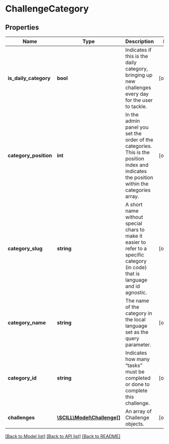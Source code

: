 # ChallengeCategory

## Properties
Name | Type | Description | Notes
------------ | ------------- | ------------- | -------------
**is_daily_category** | **bool** | Indicates if this is the daily category, bringing up new challenges every day for the user to tackle. | [optional] 
**category_position** | **int** | In the admin panel you set the order of the categories. This is the position index and indicates the position within the categories array. | [optional] 
**category_slug** | **string** | A short name without special chars to make it easier to refer to a specific category (in code) that is language and id agnostic. | [optional] 
**category_name** | **string** | The name of the category in the local language set as the query parameter. | [optional] 
**category_id** | **string** | Indicates how many “tasks” must be completed or done to complete this challenge. | [optional] 
**challenges** | [**\SCILL\Model\Challenge[]**](Challenge.md) | An array of Challenge objects. | [optional] 

[[Back to Model list]](../../README.md#documentation-for-models) [[Back to API list]](../../README.md#documentation-for-api-endpoints) [[Back to README]](../../README.md)


